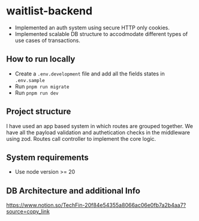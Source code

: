 # waitlist-backend

- Implemented an auth system using secure HTTP only cookies.
- Implemented scalable DB structure to accodmodate different types of use cases of transactions.

## How to run locally
- Create a `.env.development` file and add all the fields states in `.env.sample`
- Run `pnpm run migrate`
- Run `pnpm run dev`

## Project structure
I have used an app based system in which routes are grouped together.
We have all the payload validation and authetication checks in the middleware using zod.
Routes call controller to implement the core logic.

## System requirements
- Use node version >= 20

## DB Architecture and additional Info
https://www.notion.so/TechFin-20f84e54355a8066ac06e0fb7a2b4aa7?source=copy_link
